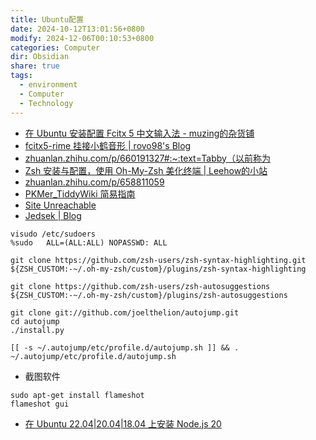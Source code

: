 ```yaml
---
title: Ubuntu配置
date: 2024-10-12T13:01:56+0800
modify: 2024-12-06T00:10:53+0800
categories: Computer
dir: Obsidian
share: true
tags:
  - environment
  - Computer
  - Technology
---
```


- [在 Ubuntu 安装配置 Fcitx 5 中文输入法 - muzing的杂货铺](https://muzing.top/posts/3fc249cf/#:~:text=Fcitx%205%20%E6%8F%90%E4%BE%9B)
- [fcitx5-rime 挂接小鹤音形 | rovo98's Blog](https://rovo98.github.io/posts/2f1de6fa/#:~:text=%E4%BD%BF%E7%94%A8%20fcitx5-)
- [zhuanlan.zhihu.com/p/660191327#:\~:text=Tabby（以前称为](https://zhuanlan.zhihu.com/p/660191327#:~:text=Tabby%EF%BC%88%E4%BB%A5%E5%89%8D%E7%A7%B0%E4%B8%BA)
- [Zsh 安装与配置，使用 Oh-My-Zsh 美化终端 | Leehow的小站](https://www.haoyep.com/posts/zsh-config-oh-my-zsh/)
- [zhuanlan.zhihu.com/p/658811059](https://zhuanlan.zhihu.com/p/658811059)
- [PKMer\_TiddyWiki 简易指南](https://pkmer.cn/Pkmer-Docs/12-tiddywiki/tiddywiki/)
- [Site Unreachable](https://docusaurus.nodejs.cn/docs)
- [Jedsek | Blog](https://jedsek.xyz/posts/desktop-beautify/gnome/)

```shell
visudo /etc/sudoers	
%sudo   ALL=(ALL:ALL) NOPASSWD: ALL
```

```shell
git clone https://github.com/zsh-users/zsh-syntax-highlighting.git ${ZSH_CUSTOM:-~/.oh-my-zsh/custom}/plugins/zsh-syntax-highlighting

git clone https://github.com/zsh-users/zsh-autosuggestions ${ZSH_CUSTOM:-~/.oh-my-zsh/custom}/plugins/zsh-autosuggestions

git clone git://github.com/joelthelion/autojump.git
cd autojump
./install.py

[[ -s ~/.autojump/etc/profile.d/autojump.sh ]] && . ~/.autojump/etc/profile.d/autojump.sh
```

- 截图软件

```shell
sudo apt-get install flameshot
flameshot gui

```

- [在 Ubuntu 22.04|20.04|18.04 上安装 Node.js 20](https://cn.linux-console.net/?p=20486)